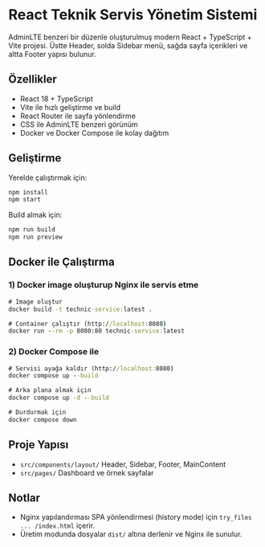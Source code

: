 # React Teknik Servis Yönetim Sistemi

AdminLTE benzeri bir düzenle oluşturulmuş modern React + TypeScript + Vite projesi. Üstte Header, solda Sidebar menü, sağda sayfa içerikleri ve altta Footer yapısı bulunur.

## Özellikler
- React 18 + TypeScript
- Vite ile hızlı geliştirme ve build
- React Router ile sayfa yönlendirme
- CSS ile AdminLTE benzeri görünüm
- Docker ve Docker Compose ile kolay dağıtım

## Geliştirme
Yerelde çalıştırmak için:

```cmd
npm install
npm start
```

Build almak için:

```cmd
npm run build
npm run preview
```



## Docker ile Çalıştırma
### 1) Docker image oluşturup Nginx ile servis etme
```cmd
# Image oluştur
docker build -t technic-service:latest .

# Container çalıştır (http://localhost:8080)
docker run --rm -p 8080:80 technic-service:latest
```

### 2) Docker Compose ile
```cmd
# Servisi ayağa kaldır (http://localhost:8080)
docker compose up --build

# Arka plana almak için
docker compose up -d --build

# Durdurmak için
docker compose down
```

## Proje Yapısı
- `src/components/layout/` Header, Sidebar, Footer, MainContent
- `src/pages/` Dashboard ve örnek sayfalar

## Notlar
- Nginx yapılandırması SPA yönlendirmesi (history mode) için `try_files ... /index.html` içerir.
- Üretim modunda dosyalar `dist/` altına derlenir ve Nginx ile sunulur.
